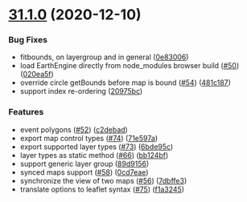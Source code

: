 # [31.1.0](https://github.com/dhis2/gis-api/compare/v31.0.3...v31.1.0) (2020-12-10)


### Bug Fixes

* fitbounds, on layergroup and in general ([0e83006](https://github.com/dhis2/gis-api/commit/0e830061ae92ef053dcdcc640edeff371a6929fa))
* load EarthEngine directly from node_modules browser build ([#50](https://github.com/dhis2/gis-api/issues/50)) ([020ea5f](https://github.com/dhis2/gis-api/commit/020ea5f5cc27dffa6a4472cf627fd699db610ff5))
* override circle getBounds before map is bound ([#54](https://github.com/dhis2/gis-api/issues/54)) ([481c187](https://github.com/dhis2/gis-api/commit/481c187deae047b067bf1f02d7a0bf6e99a1219c))
* support index re-ordering ([20975bc](https://github.com/dhis2/gis-api/commit/20975bc5228d04fb2dd63aff3209b570a6ede309))


### Features

* event polygons ([#52](https://github.com/dhis2/gis-api/issues/52)) ([c2debad](https://github.com/dhis2/gis-api/commit/c2debadbfae9614ae47771bad29aeffca082d0de))
* export map control types ([#74](https://github.com/dhis2/gis-api/issues/74)) ([71e597a](https://github.com/dhis2/gis-api/commit/71e597a1b197a8b0b908084b5d11337a6120c817))
* export supported layer types ([#73](https://github.com/dhis2/gis-api/issues/73)) ([6bde95c](https://github.com/dhis2/gis-api/commit/6bde95c2d48067429f328ee48cb585157c955a9c))
* layer types as static method ([#66](https://github.com/dhis2/gis-api/issues/66)) ([bb124bf](https://github.com/dhis2/gis-api/commit/bb124bfaa2d9ff1390e4f64c29e3ffe3b88138ce))
* support generic layer group ([89d9156](https://github.com/dhis2/gis-api/commit/89d91568fdc5c9eeaf7ee1ee55ffa2639a912336))
* synced maps support ([#58](https://github.com/dhis2/gis-api/issues/58)) ([0cd7eae](https://github.com/dhis2/gis-api/commit/0cd7eaedc27306ef2856971ce4fea4d6c19d5201))
* synchronize the view of two maps ([#56](https://github.com/dhis2/gis-api/issues/56)) ([7dbffe3](https://github.com/dhis2/gis-api/commit/7dbffe3fc0d597a88c674ace54d6acf8c5cd007a))
* translate options to leaflet syntax ([#75](https://github.com/dhis2/gis-api/issues/75)) ([f1a3245](https://github.com/dhis2/gis-api/commit/f1a32450cbf4af6e4740ff7092df000dc3b6cdb0))
